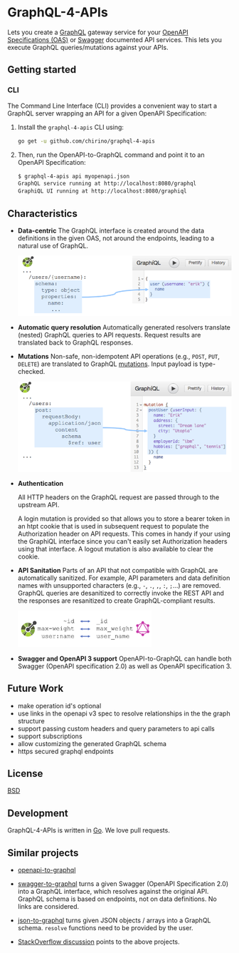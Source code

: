 # GraphQL-4-APIs

Lets you create a [GraphQL](https://graphql.org/) gateway service for your
[OpenAPI Specifications (OAS)](https://github.com/OAI/OpenAPI-Specification) 
or [Swagger](https://swagger.io/specification/v2/) documented API services.  This lets you execute
GraphQL queries/mutations against your APIs.

## Getting started

### CLI

The Command Line Interface (CLI) provides a convenient way to start a GraphQL server wrapping an API for a given OpenAPI Specification:

1. Install the `graphql-4-apis` CLI using:
   ```bash
   go get -u github.com/chirino/graphql-4-apis
   ```
2. Then, run the OpenAPI-to-GraphQL command and point it to an OpenAPI Specification:
   ```bash
   $ graphql-4-apis api myopenapi.json
   GraphQL service running at http://localhost:8080/graphql
   GraphiQL UI running at http://localhost:8080/graphiql
   ```

## Characteristics

- **Data-centric**
  The GraphQL interface is created around the data definitions in the given OAS, not around the endpoints, leading to a natural use of GraphQL.

  <img src="https://raw.githubusercontent.com/ibm/openapi-to-graphql/master/docs/data-centric.png" alt="Example of data-centric design" width="600">

- **Automatic query resolution**
  Automatically generated resolvers translate (nested) GraphQL queries to API requests. Request results are translated back to GraphQL responses.


- **Mutations**
  Non-safe, non-idempotent API operations (e.g., `POST`, `PUT`, `DELETE`) are translated to GraphQL [mutations](http://graphql.org/learn/queries/#mutations). Input payload is type-checked.

  <img src="https://raw.githubusercontent.com/ibm/openapi-to-graphql/master/docs/mutations.png" alt="Example of mutation" width="600">

- **Authentication**

  All HTTP headers on the GraphQL request are passed through to the upstream API.
  
  A login mutation is provided so that allows you to store a
  bearer token in an htpt cookie that is used in subsequent request to populate the Authorization header 
  on API  requests.  This comes in handy if your using the GraphiQL interface since you can't 
  easily set Authorization headers using that interface.  A logout mutation is also available to
  clear the cookie.
  
- **API Sanitation**
  Parts of an API that not compatible with GraphQL are automatically sanitized. For example, API parameters and data definition names with unsupported characters (e.g., `-`, `.`, `,`, `:`, `;`...) are removed. GraphQL queries are desanitized to correctly invoke the REST API and the responses are resanitized to create GraphQL-compliant results.

  <img src="https://raw.githubusercontent.com/ibm/openapi-to-graphql/master/docs/sanitization.png" alt="Example of sanitation" width="300">

- **Swagger and OpenAPI 3 support** OpenAPI-to-GraphQL can handle both Swagger (OpenAPI specification 2.0) as well as OpenAPI specification 3.

## Future Work

* make operation id's optional
* use links in the openapi v3 spec to resolve relationships in the the graph structure
* support passing custom headers and query parameters to api calls
* support subscriptions
* allow customizing the generated GraphQL schema
* https secured graphql endpoints 

## License

[BSD](./LICENSE)

## Development

GraphQL-4-APIs is written in [Go](https://golang.org/).  We love pull requests.

## Similar projects

- [openapi-to-graphql](https://github.com/IBM/openapi-to-graphql)

- [swagger-to-graphql](https://github.com/yarax/swagger-to-graphql) turns a given Swagger (OpenAPI Specification 2.0) into a GraphQL interface, which resolves against the original API. GraphQL schema is based on endpoints, not on data definitions. No links are considered.

- [json-to-graphql](https://github.com/aweary/json-to-graphql) turns given JSON objects / arrays into a GraphQL schema. `resolve` functions need to be provided by the user.

- [StackOverflow discussion](https://stackoverflow.com/questions/38339442/json-schema-to-graphql-schema-converters) points to the above projects.

